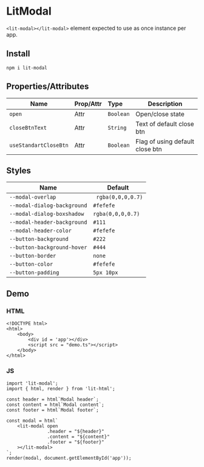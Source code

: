 # LitModal

`<lit-modal></lit-modal>` element expected to use as once instance per app.

## Install

```
npm i lit-modal
```

## Properties/Attributes

| Name        | Prop/Attr    | Type                     |  Description        |
|-------------|--------------|:-------------------------|---------------------|
| `open`      | Attr         | `Boolean`                | Open/close state |
| `closeBtnText` | Attr      | `String`                 | Text of default close btn |
| `useStandartCloseBtn` | Attr | `Boolean`              | Flag of using default close btn|

## Styles

| Name | Default |
|- | - |
|`--modal-overlap`|` rgba(0,0,0,0.7)`|
|`--modal-dialog-background`| `#fefefe` |
|`--modal-dialog-boxshadow`| `rgba(0,0,0,0.7)` |
|`--modal-header-background`|`#111` |
|`--modal-header-color`| `#fefefe` |
|`--button-background`| `#222` |
|`--button-background-hover`| `#444` |
|`--button-border`| `none` |
|`--button-color`| `#fefefe` |
|`--button-padding`| `5px 10px` |

## Demo

### HTML 

```
<!DOCTYPE html>
<html>
    <body>
        <div id = 'app'></div>
        <script src = "demo.ts"></script>
    </body>
</html>
```

### JS

```
import 'lit-modal';
import { html, render } from 'lit-html';

const header = html`Modal header`;
const content = html`Modal content`;
const footer = html`Modal footer`;

const modal = html`
    <lit-modal open 
               .header = "${header}"
               .content = "${content}"
               .footer = "${footer}"
    ></lit-modal>
`;
render(modal, document.getElementById('app'));
```